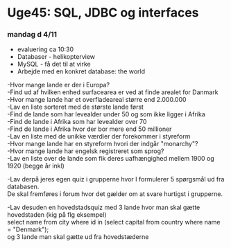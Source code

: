 # Uge45: SQL, JDBC og interfaces
### mandag d 4/11 
- evaluering ca 10:30
- Databaser - helikopterview
- MySQL - få det til at virke
- Arbejde med en konkret database: the world

-Hvor mange lande er der i Europa?  
-Find ud af hvilken enhed surfacearea er ved at finde arealet for Danmark  
-Hvor mange lande har et overfladeareal større end 2.000.000  
-Lav en liste sorteret med de største lande først  
-Find de lande som har levealder under 50 og som ikke ligger i Afrika  
-Find de lande i Afrika som har levealder over 70  
-Find de lande i Afrika hvor der bor mere end 50 millioner   
-Lav en liste med de unikke værdier der forekommer i styreform  
-Hvor mange lande har en styreform hvori der indgår "monarchy"?  
-Hvor mange lande har engelsk registreret som sprog?  
-Lav en liste over de lande som fik deres uafhængighed mellem 1900 og 1920 (begge år inkl)  

-Lav derpå jeres egen quiz i grupperne hvor I formulerer 5 spørgsmål ud fra databasen.  
De skal fremføres i forum hvor det gælder om at svare hurtigst i grupperne.  

-Lav desuden en hovedstadsquiz med 3 lande hvor man skal gætte hovedstaden (kig på flg eksempel)  
select name from city where id in (select capital from country where name = "Denmark");  
og 3 lande man skal gætte ud fra hovedstæderne  


